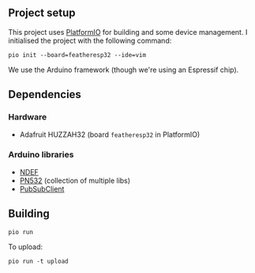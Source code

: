 ## Project setup
This project uses [PlatformIO](https://platformio.org/) for building and some
device management. I initialised the project with the following command:

    pio init --board=featheresp32 --ide=vim

We use the Arduino framework (though we're using an Espressif chip).

## Dependencies
### Hardware
  * Adafruit HUZZAH32 (board `featheresp32` in PlatformIO)

### Arduino libraries
  * [NDEF](https://github.com/don/NDEF)
  * [PN532](https://github.com/elechouse/PN532) (collection of multiple libs)
  * [PubSubClient](https://github.com/knolleary/pubsubclient)

## Building
    pio run

To upload:

    pio run -t upload
